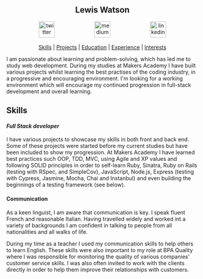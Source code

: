 <h2 align="center"> Lewis Watson </h2>

<p align="center">
<a href="https://twitter.com/lew__w">
<img src="http://goinkscape.com/wp-content/uploads/2015/07/twitter-logo-final.png" alt="twitter" hspace="50" height="42" width="42"></a>

<a href="https://codepen.io/l3w15/full/yPzmOw/">
<img src="https://pbs.twimg.com/profile_images/923214541290221569/dCMZxkwz_400x400.jpg" alt="medium" hspace="50" height="42" width="42"></a>

<a href="https://www.linkedin.com/in/l3w15/">
<img src="https://www.iconfinder.com/data/icons/free-social-icons/67/linkedin_circle_color-512.png" alt="linkedin" hspace="50" height="42" width="42"></a></p>

<p align="center"> <a href='#skills'>Skills</a> | <a href='#projects'>Projects</a> | <a href='#education'>Education</a> | <a href='#experience'>Experience</a> |  <a href='#interests'>Interests</a> </p>

I am passionate about learning and problem-solving, which has led me to study web development. During my studies at Makers Academy I have built various projects whilst learning the best practises of the coding industry, in a progressive and encouraging environment. I'm looking for a working environment which will encourage my continued progression in full-stack development and overall learning.

## Skills

#### *Full Stack developer*

I have various projects to showcase my skills in both front and back end. Some of these projects were started before my current studies but have been included to show my progression. At Makers Academy I have learned best practices such OOP, TDD, MVC, using Agile and XP values and following SOLID principles in order to self-learn Ruby, Sinatra, Ruby on Rails (testing with RSpec, and SimpleCov), JavaScript, Node.js, Express (testing with Cypress, Jasmine, Mocha, Chai and Instanbul) and even building the beginnings of a testing framework (see below).

#### Communication

As a keen linguist, I am aware that communication is key. I speak fluent French and reasonable Italian. Having travelled widely and worked int a variety of backgrounds I am confident in talking to people from all nationalities and all walks of life.

During my time as a teacher I used my communication skills to help others to learn English. These skills were also important to my role at BPA Quality where I was responsible for monitoring the quality of various companies' customer service skills. I was also often invited to work with the clients directly in order to help them improve their relationships with customers.
